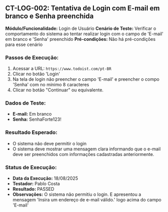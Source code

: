 ## CT-LOG-002: Tentativa de Login com E-mail em branco e Senha preenchida

**Módulo/Funcionalidade:**  Login de Usuário
**Cenário de Teste:** Verificar o comportamento do sistema ao tentar realizar login com o campo de 'E-mail' em branco e 'Senha' preenchido
**Pré-condições:** Não há pré-condições para esse cenário

### Passos de Execução:
1.  Acessar a URL: `https://www.todoist.com/pt-BR`
2.  Clicar no botão 'Login'
3.  Na tela de login não preencher o campo 'E-mail' e preencher o compo 'Senha' com no mínimo 8 caracteres
4.  Clicar no botão "Continuar" ou equivalente. 

### Dados de Teste:
* **E-mail:** Em branco
* **Senha:** SenhaForte123!

### Resultado Esperado:
* O sistema não deve permitir o login
* O sistema deve mostrar uma mensagem clara informando que o e-mail deve ser preenchidos com informações cadastradas anteriormente.

### Status de Execução:
* **Data da Execução:** 18/08/2025
* **Testador:** Pablo Costa
* **Resultado:** PASSED
* **Observações:** O sistema não permitiu o login. E apresentou a mensagem 'Insira um endereço de e-mail válido.' logo acima do campo 'E-mail' 
